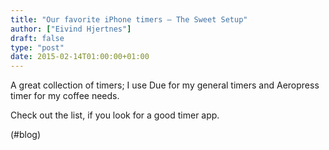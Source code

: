 ```yaml
---
title: "Our favorite iPhone timers – The Sweet Setup"
author: ["Eivind Hjertnes"]
draft: false
type: "post"
date: 2015-02-14T01:00:00+01:00
---
```


A great collection of timers; I use Due for my general timers and
Aeropress timer for my coffee needs.

Check out the list, if you look for a good timer app.

(#blog)
